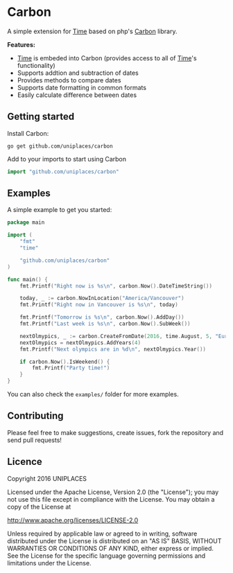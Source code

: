 Carbon
======

A simple extension for [Time](https://golang.org/pkg/time/#Time) based on php's [Carbon](http://carbon.nesbot.com) library.

__Features:__

* [Time](https://golang.org/pkg/time/#Time) is embeded into Carbon (provides access to all of [Time](https://golang.org/pkg/time/#Time)'s functionality)
* Supports addtion and subtraction of dates
* Provides methods to compare dates
* Supports date formatting in common formats
* Easily calculate difference between dates


## Getting started
Install Carbon:
```
go get github.com/uniplaces/carbon
```

Add to your imports to start using Carbon
```go
import "github.com/uniplaces/carbon"
```

## Examples
A simple example to get you started:
```go
package main

import (
	"fmt"
	"time"

	"github.com/uniplaces/carbon"
)

func main() {
	fmt.Printf("Right now is %s\n", carbon.Now().DateTimeString())

	today, _ := carbon.NowInLocation("America/Vancouver")
	fmt.Printf("Right now in Vancouver is %s\n", today)

	fmt.Printf("Tomorrow is %s\n", carbon.Now().AddDay())
	fmt.Printf("Last week is %s\n", carbon.Now().SubWeek())

	nextOlmypics, _ := carbon.CreateFromDate(2016, time.August, 5, "Europe/London")
	nextOlmypics = nextOlmypics.AddYears(4)
	fmt.Printf("Next olympics are in %d\n", nextOlmypics.Year())

	if carbon.Now().IsWeekend() {
		fmt.Printf("Party time!")
	}
}
```

You can also check the `examples/` folder for more examples.

## Contributing
Please feel free to make suggestions, create issues, fork the repository and send pull requests!

## Licence
Copyright 2016 UNIPLACES

Licensed under the Apache License, Version 2.0 (the "License");
you may not use this file except in compliance with the License.
You may obtain a copy of the License at

  http://www.apache.org/licenses/LICENSE-2.0

Unless required by applicable law or agreed to in writing, software
distributed under the License is distributed on an "AS IS" BASIS,
WITHOUT WARRANTIES OR CONDITIONS OF ANY KIND, either express or implied.
See the License for the specific language governing permissions and
limitations under the License.
